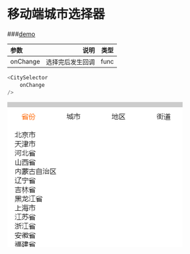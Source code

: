 # 移动端城市选择器

###[demo](https://yinwincher.github.io/city-picker/)

| 参数      |     说明|   类型|
| :-------- | --------:| :------: |
| onChange|   选择完后发生回调|  func|


```javascript
<CitySelector
	onChange
/>
```

![](city-picker.png)
